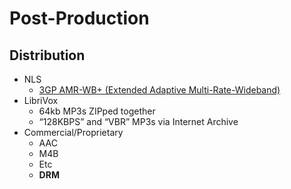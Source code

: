 # Post-Production
## Distribution
* NLS
	* [3GP AMR-WB+ (Extended Adaptive Multi-Rate-Wideband)](https://www.loc.gov/nls/wp-content/uploads/2022/06/Spec-1203-DTB-June-2022-Final.pdf#10)
* LibriVox
	* 64kb MP3s ZIPped together
	* <q>128KBPS</q> and <q>VBR</q> MP3s via Internet Archive
* Commercial/Proprietary
	* AAC
	* M4B
	* Etc
	* **DRM**